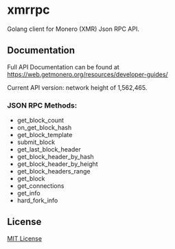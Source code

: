 # xmrrpc
Golang client for Monero (XMR) Json RPC API.

## Documentation
Full API Documentation can be found at https://web.getmonero.org/resources/developer-guides/

Current API version: network height of 1,562,465.

### JSON RPC Methods:
- get_block_count
- on_get_block_hash
- get_block_template
- submit_block
- get_last_block_header
- get_block_header_by_hash
- get_block_header_by_height
- get_block_headers_range
- get_block
- get_connections
- get_info
- hard_fork_info

## License
[MIT License](https://github.com/stdfox/xmrrpc/blob/master/LICENSE.md)
